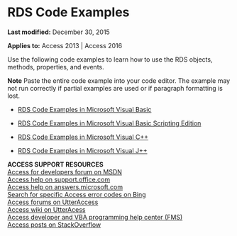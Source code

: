 
# RDS Code Examples

 **Last modified:** December 30, 2015

**Applies to:** Access 2013 | Access 2016

Use the following code examples to learn how to use the RDS objects, methods, properties, and events.


 **Note**  Paste the entire code example into your code editor. The example may not run correctly if partial examples are used or if paragraph formatting is lost.


- [RDS Code Examples in Microsoft Visual Basic](4f0623d1-c023-ffe5-0c11-7631f3ec72cd.md)
    
- [RDS Code Examples in Microsoft Visual Basic Scripting Edition](5db8e82d-79ac-3647-5acf-0ebc438fb1e6.md)
    
- [RDS Code Examples in Microsoft Visual C++](de2ac3a6-bc9b-034e-edc0-1a10dd49249f.md)
    
- [RDS Code Examples in Microsoft Visual J++](b7ae290d-2c43-6c2a-f1ce-3aabc67eb643.md)
    
 **ACCESS SUPPORT RESOURCES**<br>
[Access for developers forum on MSDN](https://social.msdn.microsoft.com/Forums/office/en-US/home?forum=accessdev)<br>
[Access help on support.office.com](https://support.office.com/search/results?query=Access)<br>
[Access help on answers.microsoft.com](http://answers.microsoft.com/en-us/office/forum/access?page=1&;tab=question&;status=all&;auth=1)<br>
[Search for specific Access error codes on Bing](http://www.bing.com/)<br>
[Access forums on UtterAccess](http://www.utteraccess.com/forum/index.php?act=idx)<br>
[Access wiki on UtterAcess](http://www.utteraccess.com/forum/index.php?act=idx)<br>
[Access developer and VBA programming help center (FMS)](http://www.fmsinc.com/MicrosoftAccess/developer/)<br>
[Access posts on StackOverflow](http://stackoverflow.com/questions/tagged/ms-access)
